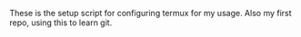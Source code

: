 These is the setup script for configuring termux for my usage. Also my first repo, using this to learn git.